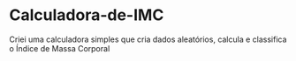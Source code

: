 # Calculadora-de-IMC
Criei uma calculadora simples que cria dados aleatórios, calcula e classifica o Índice de Massa Corporal 
